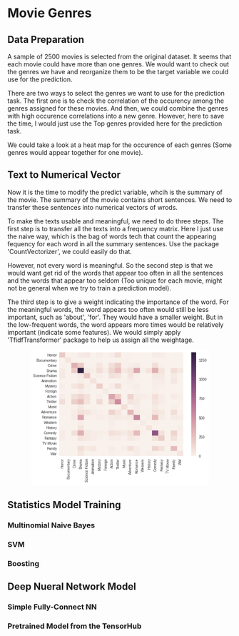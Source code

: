 # Movie Genres

## Data Preparation

A sample of 2500 movies is selected from the original dataset. It seems that each movie could have more than one genres. We would want to check out the genres we have and reorganize them to be the target variable we could use for the prediction.

There are two ways  to select the genres we want to use for the prediction task. The first one is to check the correlation of the occurency among the genres assigned for these movies. And then, we could combine the genres with high occurence correlations into a new genre. However, here to save the time, I would just use the Top genres provided here for the prediction task.

We could take a look at a heat map for the occurence of each genres (Some genres would appear together for one movie).

## Text to Numerical Vector

Now it is the time to modify the predict variable, whcih is the summary of the movie. The summary of the movie contains short sentences. We need to transfer these sentences into numerical vectors of wrods.

To make the texts usable and meaningful, we need to do three steps. The first step is to transfer all the texts into a frequency matrix. Here I just use the naive way, which is the bag of words tech that count the appearing fequency for each word in all the summary sentences. Use the package 'CountVectorizer', we could easily do that.

However, not every word is meaningful. So the second step is that we would want get rid of the words that appear too often in all the sentences and the words that appear too seldom (Too unique for each movie, might not be general when we try to train a prediction model).

The third step is to give a weight indicating the importance of the word. For the meaningful words, the word appears too often would still be less important, such as 'about', 'for'. They would have a smaller weight. But in the low-frequent words, the word appears more times would be relatively important (indicate some features). We would simply apply 'TfidfTransformer' package to help us assign all the weightage.

<div align="center">
        <img src="https://github.com/nji3/Natural_Language_Processing_Intro-/blob/master/Movie%20Genres/readme_img/genre_corr.png" width="400px"</img> 
</div>

## Statistics Model Training

### Multinomial Naive Bayes

### SVM

### Boosting

## Deep Nueral Network Model

### Simple Fully-Connect NN

### Pretrained Model from the TensorHub
